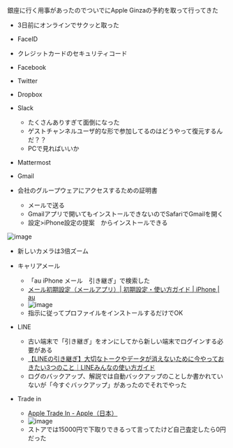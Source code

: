 
銀座に行く用事があったのでついでにApple Ginzaの予約を取って行ってきた
- 3日前にオンラインでサクッと取った

- FaceID
- クレジットカードのセキュリティコード

- Facebook
- Twitter
- Dropbox
- Slack
    - たくさんありすぎて面倒になった
    - ゲストチャンネルユーザ的な形で参加してるのはどうやって復元するんだ？？
    - PCで見ればいいか
- Mattermost
- Gmail
- 会社のグループウェアにアクセスするための証明書
    - メールで送る
    - Gmailアプリで開いてもインストールできないのでSafariでGmailを開く
    - 設定>iPhone設定の提案　からインストールできる

![image](https://gyazo.com/fa03c70d8f806703f6a9980206ec7007/thumb/1000)
- 新しいカメラは3倍ズーム


- キャリアメール
    - 「au iPhone メール　引き継ぎ」で検索した
    - [メール初期設定（メールアプリ）| 初期設定・使い方ガイド | iPhone | au](https://www.au.com/iphone/support/guide/mail-convenient-use/default-settings/)
    - ![image](https://gyazo.com/2e349dd6aa4f5a9ac9a8747b78faad01/thumb/1000)
    - 指示に従ってプロファイルをインストールするだけでOK

- LINE
    - 古い端末で「引き継ぎ」をオンにしてから新しい端末でログインする必要がある
    - [【LINEの引き継ぎ】大切なトークやデータが消えないために今やっておきたい3つのこと｜LINEみんなの使い方ガイド](https://guide.line.me/ja/features-and-columns/backup-cp.html)
    - ログのバックアップ、解説では自動バックアップのことしか書かれていないが「今すぐバックアップ」があったのでそれでやった
- Trade in
    - [Apple Trade In - Apple（日本）](https://www.apple.com/jp/trade-in/)
    - ![image](https://gyazo.com/19ed4981d441bf0e1ebfba661e1dda9a/thumb/1000)
    - ストアでは15000円で下取りできるって言ってたけど自己査定したら0円だった
